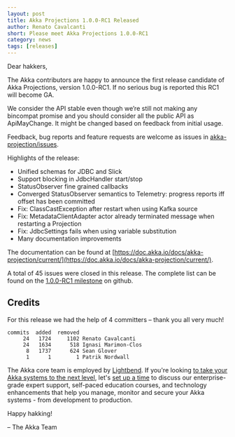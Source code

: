 ```yaml
---
layout: post
title: Akka Projections 1.0.0-RC1 Released
author: Renato Cavalcanti
short: Please meet Akka Projections 1.0.0-RC1
category: news
tags: [releases]
---
```


Dear hakkers,

The Akka contributors are happy to announce the first release candidate of Akka Projections, version 1.0.0-RC1. If no serious bug is reported this RC1 will become GA.

We consider the API stable even though we’re still not making any bincompat promise and you should consider all the public API as ApiMayChange. It might be changed based on feedback from initial usage.

Feedback, bug reports and feature requests are welcome as issues in [akka-projection/issues](https://github.com/akka/akka-projection/issues).

Highlights of the release:

* Unified schemas for JDBC and Slick
* Support blocking in JdbcHandler start/stop
* StatusObserver fine grained callbacks
* Converged StatusObserver semantics to Telemetry: progress reports iff offset has been committed
* Fix: ClassCastException after restart when using Kafka source
* Fix: MetadataClientAdapter actor already terminated message when restarting a Projection
* Fix: JdbcSettings fails when using variable substitution
* Many documentation improvements

The documentation can be found at [https://doc.akka.io/docs/akka-projection/current/](https://doc.akka.io/docs/akka-projection/current/).

A total of 45 issues were closed in this release. The complete list can be found on the [1.0.0-RC1 milestone](https://github.com/akka/akka-projection/milestone/4?closed=1) on github.

## Credits

For this release we had the help of 4 committers – thank you all very much!

```
commits  added  removed
     24   1724     1102 Renato Cavalcanti
     24   1634      518 Ignasi Marimon-Clos
      8   1737      624 Sean Glover
      1      1        1 Patrik Nordwall
```

The Akka core team is employed by [Lightbend](https://www.lightbend.com/). If you're looking [to take your Akka systems to the next level](https://www.lightbend.com/lightbend-subscription), let's [set up a time](https://lightbend.com/contact) to discuss our enterprise-grade expert support, self-paced education courses, and technology enhancements that help you manage, monitor and secure your Akka systems - from development to production.

Happy hakking!

– The Akka Team
